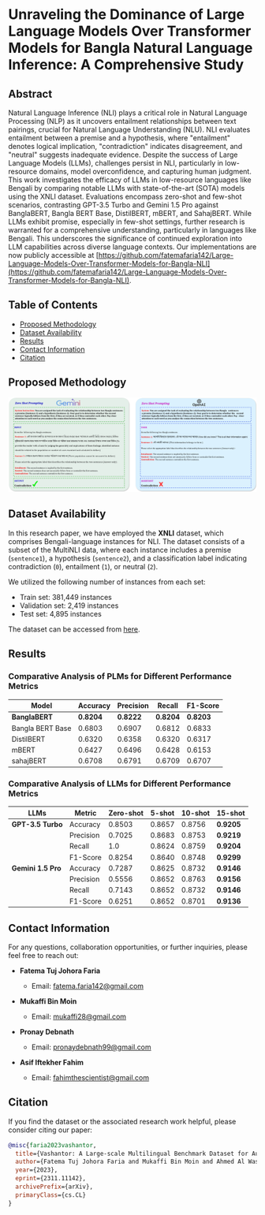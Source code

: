# Unraveling the Dominance of Large Language Models Over Transformer Models  for Bangla Natural Language Inference: A Comprehensive Study

## Abstract
Natural Language Inference (NLI) plays a critical role in Natural Language Processing (NLP) as it uncovers entailment relationships between text pairings, crucial for Natural Language Understanding (NLU). NLI evaluates entailment between a premise and a hypothesis, where "entailment" denotes logical implication, "contradiction" indicates disagreement, and "neutral" suggests inadequate evidence. Despite the success of Large Language Models (LLMs), challenges persist in NLI, particularly in low-resource domains, model overconfidence, and capturing human judgment. This work investigates the efficacy of LLMs in low-resource languages like Bengali by comparing notable LLMs with state-of-the-art (SOTA) models using the XNLI dataset. Evaluations encompass zero-shot and few-shot scenarios, contrasting GPT-3.5 Turbo and Gemini 1.5 Pro against BanglaBERT, Bangla BERT Base, DistilBERT, mBERT, and SahajBERT. While LLMs exhibit promise, especially in few-shot settings, further research is warranted for a comprehensive understanding, particularly in languages like Bengali. This underscores the significance of continued exploration into LLM capabilities across diverse language contexts. Our implementations are now publicly accessible at [https://github.com/fatemafaria142/Large-Language-Models-Over-Transformer-Models-for-Bangla-NLI](https://github.com/fatemafaria142/Large-Language-Models-Over-Transformer-Models-for-Bangla-NLI).


## Table of Contents
- [Proposed Methodology](#experimental-methodology)
- [Dataset Availability](#dataset-availability)
- [Results](#results)
- [Contact Information](#contact-information)
- [Citation](#citation)


## Proposed Methodology
![Methodology](NLI_with_page-0001.jpg)

    
## Dataset Availability

In this research paper, we have employed the **XNLI** dataset, which comprises Bengali-language instances for NLI. The dataset consists of a subset of the MultiNLI data, where each instance includes a premise (`sentence1`), a hypothesis (`sentence2`), and a classification label indicating contradiction (`0`), entailment (`1`), or neutral (`2`). 

We utilized the following number of instances from each set:
- Train set: 381,449 instances
- Validation set: 2,419 instances
- Test set: 4,895 instances

The dataset can be accessed from [here](https://huggingface.co/datasets/csebuetnlp/xnli_bn).



## Results
### Comparative Analysis of PLMs for Different Performance Metrics

| Model         | Accuracy | Precision | Recall  | F1-Score |
|---------------|----------|-----------|---------|----------|
| **BanglaBERT**| **0.8204** | **0.8222** | **0.8204** | **0.8203** |
| Bangla BERT Base | 0.6803 | 0.6907 | 0.6812 | 0.6833 |
| DistilBERT    | 0.6320   | 0.6358    | 0.6320  | 0.6317   |
| mBERT         | 0.6427   | 0.6496    | 0.6428  | 0.6153   |
| sahajBERT     | 0.6708   | 0.6791    | 0.6709  | 0.6707   |




### Comparative Analysis of LLMs for Different Performance Metrics

| LLMs              | Metric    | Zero-shot | 5-shot | 10-shot | 15-shot |
|-------------------|-----------|-----------|--------|---------|---------|
| **GPT-3.5 Turbo** | Accuracy  | 0.8503    | 0.8657 | 0.8756  | **0.9205** |
|                   | Precision | 0.7025    | 0.8683 | 0.8753  | **0.9219** |
|                   | Recall    | 1.0       | 0.8624 | 0.8759  | **0.9204** |
|                   | F1-Score  | 0.8254    | 0.8640 | 0.8748  | **0.9299** |
| **Gemini 1.5 Pro**| Accuracy  | 0.7287    | 0.8625 | 0.8732  | **0.9146** |
|                   | Precision | 0.5556    | 0.8652 | 0.8763  | **0.9156** |
|                   | Recall    | 0.7143    | 0.8652 | 0.8732  | **0.9146** |
|                   | F1-Score  | 0.6251    | 0.8652 | 0.8701  | **0.9136** |





## Contact Information

For any questions, collaboration opportunities, or further inquiries, please feel free to reach out:

- **Fatema Tuj Johora Faria**
  - Email: [fatema.faria142@gmail.com](mailto:fatema.faria142@gmail.com)

- **Mukaffi Bin Moin**
  - Email: [mukaffi28@gmail.com](mailto:mukaffi28@gmail.com)

- **Pronay Debnath**
  - Email: [pronaydebnath99@gmail.com](mailto:pronaydebnath99@gmail.com)
- **Asif Iftekher Fahim**
  - Email: [fahimthescientist@gmail.com](mailto:fahimthescientist@gmail.com)
    
## Citation

If you find the dataset or the associated research work helpful, please consider citing our paper:

```bibtex
@misc{faria2023vashantor,
  title={Vashantor: A Large-scale Multilingual Benchmark Dataset for Automated Translation of Bangla Regional Dialects to Bangla Language},
  author={Fatema Tuj Johora Faria and Mukaffi Bin Moin and Ahmed Al Wase and Mehidi Ahmmed and Md. Rabius Sani and Tashreef Muhammad},
  year={2023},
  eprint={2311.11142},
  archivePrefix={arXiv},
  primaryClass={cs.CL}
}


